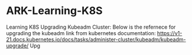 # ARK-Learning-K8S
Learning K8S
Upgrading Kubeadm Cluster:
Below is the refernece for upgrading the kubeadm link from kubernetes documentation:
  https://v1-21.docs.kubernetes.io/docs/tasks/administer-cluster/kubeadm/kubeadm-upgrade/
Upg
